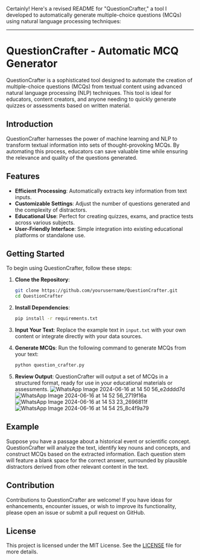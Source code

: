 Certainly! Here's a revised README for "QuestionCrafter," a tool I developed to automatically generate multiple-choice questions (MCQs) using natural language processing techniques:

---

# QuestionCrafter - Automatic MCQ Generator

QuestionCrafter is a sophisticated tool designed to automate the creation of multiple-choice questions (MCQs) from textual content using advanced natural language processing (NLP) techniques. This tool is ideal for educators, content creators, and anyone needing to quickly generate quizzes or assessments based on written material.

## Introduction

QuestionCrafter harnesses the power of machine learning and NLP to transform textual information into sets of thought-provoking MCQs. By automating this process, educators can save valuable time while ensuring the relevance and quality of the questions generated.

## Features

- **Efficient Processing**: Automatically extracts key information from text inputs.
- **Customizable Settings**: Adjust the number of questions generated and the complexity of distractors.
- **Educational Use**: Perfect for creating quizzes, exams, and practice tests across various subjects.
- **User-Friendly Interface**: Simple integration into existing educational platforms or standalone use.

## Getting Started

To begin using QuestionCrafter, follow these steps:

1. **Clone the Repository**:
   ```bash
   git clone https://github.com/yourusername/QuestionCrafter.git
   cd QuestionCrafter
   ```

2. **Install Dependencies**:
   ```bash
   pip install -r requirements.txt
   ```

3. **Input Your Text**:
   Replace the example text in `input.txt` with your own content or integrate directly with your data sources.

4. **Generate MCQs**:
   Run the following command to generate MCQs from your text:
   ```bash
   python question_crafter.py
   ```

5. **Review Output**:
   QuestionCrafter will output a set of MCQs in a structured format, ready for use in your educational materials or assessments.
![WhatsApp Image 2024-06-16 at 14 50 56_e2dddd7d](https://github.com/Priyanka-2468/QuestionCrafter/assets/103355189/ae72d908-ebf0-4731-a6c5-b3ae5406d997)
![WhatsApp Image 2024-06-16 at 14 52 56_2719f16a](https://github.com/Priyanka-2468/QuestionCrafter/assets/103355189/17f0136c-d545-430d-8dcc-5f8ec52da9d4)
![WhatsApp Image 2024-06-16 at 14 53 23_2696811f](https://github.com/Priyanka-2468/QuestionCrafter/assets/103355189/168f82eb-bb7a-4593-a82c-ef4c547d2c13)
![WhatsApp Image 2024-06-16 at 14 54 25_8c4f9a79](https://github.com/Priyanka-2468/QuestionCrafter/assets/103355189/9fdb6930-faea-4ace-8286-a909cda1ac20)





## Example

Suppose you have a passage about a historical event or scientific concept. QuestionCrafter will analyze the text, identify key nouns and concepts, and construct MCQs based on the extracted information. Each question stem will feature a blank space for the correct answer, surrounded by plausible distractors derived from other relevant content in the text.

## Contribution

Contributions to QuestionCrafter are welcome! If you have ideas for enhancements, encounter issues, or wish to improve its functionality, please open an issue or submit a pull request on GitHub.

## License

This project is licensed under the MIT License. See the [LICENSE](LICENSE) file for more details.



